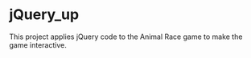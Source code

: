# jQuery_up
This project applies jQuery code to the Animal Race game to make the game interactive. 
